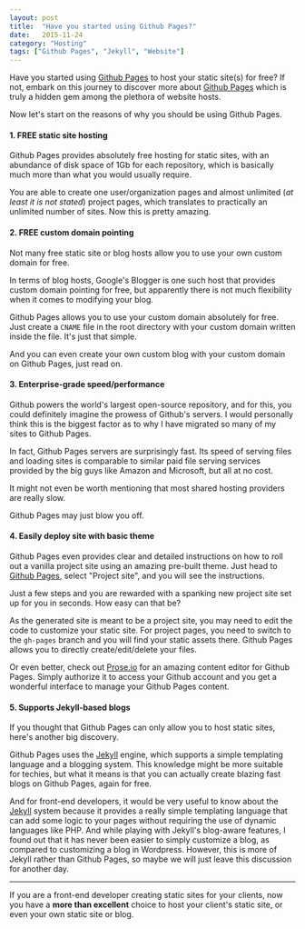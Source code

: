 ```yaml
---
layout: post
title:  "Have you started using Github Pages?"
date:   2015-11-24
category: "Hosting"
tags: ["Github Pages", "Jekyll", "Website"]
---
```


Have you started using [Github Pages](https://pages.github.com/) to host your static site(s) for free? If not, embark on this journey to discover more about [Github Pages](https://pages.github.com/) which is truly a hidden gem among the plethora of website hosts.

Now let's start on the reasons of why you should be using Github Pages.

#### 1. FREE static site hosting ####

Github Pages provides absolutely free hosting for static sites, with an abundance of disk space of 1Gb for each repository, which is basically much more than what you would usually require.

You are able to create one user/organization pages and almost unlimited (*at least it is not stated*) project pages, which translates to practically an unlimited number of sites. Now this is pretty amazing.

#### 2. FREE custom domain pointing ####

Not many free static site or blog hosts allow you to use your own custom domain for free.

In terms of blog hosts, Google's Blogger is one such host that provides custom domain pointing for free, but apparently there is not much flexibility when it comes to modifying your blog.

Github Pages allows you to use your custom domain absolutely for free. Just create a `CNAME` file in the root directory with your custom domain written inside the file. It's just that simple.

And you can even create your own custom blog with your custom domain on Github Pages, just read on.

#### 3. Enterprise-grade speed/performance ####

Github powers the world's largest open-source repository, and for this, you could definitely imagine the prowess of Github's servers. I would personally think this is the biggest factor as to why I have migrated so many of my sites to Github Pages.

In fact, Github Pages servers are surprisingly fast. Its speed of serving files and loading sites is comparable to similar paid file serving services provided by the big guys like Amazon and Microsoft, but all at no cost.

It might not even be worth mentioning that most shared hosting providers are really slow.

Github Pages may just blow you off.

#### 4. Easily deploy site with basic theme ####

Github Pages even provides clear and detailed instructions on how to roll out a vanilla project site using an amazing pre-built theme. Just head to [Github Pages](https://pages.github.com/), select "Project site", and you will see the instructions.

Just a few steps and you are rewarded with a spanking new project site set up for you in seconds. How easy can that be?

As the generated site is meant to be a project site, you may need to edit the code to customize your static site. For project pages, you need to switch to the `gh-pages` branch and you will find your static assets there. Github Pages allows you to directly create/edit/delete your files.

Or even better, check out [Prose.io](http://prose.io/) for an amazing content editor for Github Pages. Simply authorize it to access your Github account and you get a wonderful interface to manage your Github Pages content.

#### 5. Supports Jekyll-based blogs ####

If you thought that Github Pages can only allow you to host static sites, here's another big discovery.

Github Pages uses the [Jekyll](http://jekyllrb.com/) engine, which supports a simple templating language and a blogging system. This knowledge might be more suitable for techies, but what it means is that you can actually create blazing fast blogs on Github Pages, again for free.

And for front-end developers, it would be very useful to know about the [Jekyll](http://jekyllrb.com/) system because it provides a really simple templating language that can add some logic to your pages without requiring the use of dynamic languages like PHP. And while playing with Jekyll's blog-aware features, I found out that it has never been easier to simply customize a blog, as compared to customizing a blog in Wordpress. However, this is more of Jekyll rather than Github Pages, so maybe we will just leave this discussion for another day.

---

If you are a front-end developer creating static sites for your clients, now you have a **more than excellent** choice to host your client's static site, or even your own static site or blog.